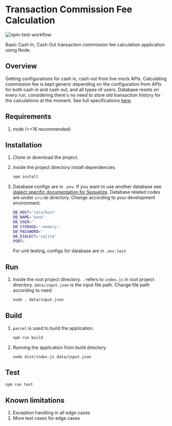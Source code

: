 ﻿# Transaction Commission Fee Calculation

![npm-test-workflow](https://github.com/ashik112/transaction-commission-calculation/actions/workflows/node-test-action.yml/badge.svg)

Basic Cash In, Cash Out transaction commission fee calculation application using Node.

## Overview

Getting configurations for cash in, cash out from live mock APIs. Calculating commission fee is kept generic depending on the configuration from APIs for both cash in and cash out, and all types of users. Database resets on every run, considering there's no need to store old transaction history for the calculations at the moment. See full specifications [here](https://gist.github.com/mariusbalcytis/9d8d2122fe005bd2c4e10720834bfe25). 

## Requirements

1. node (>=16 recommended)

## Installation

1. Clone or download the project.
2. Inside the project directory install dependencies

   ```bash
   npm install
   ```

3. Database configs are in `.env`. If you want to use another database see [dialect specific documentation for Sequelize](https://sequelize.org/docs/v6/other-topics/dialect-specific-things/). Database related codes are under `src/db` directory. Change according to your development environment.

    ```bash
    DB_HOST='localhost'
    DB_NAME='bank'
    DB_USER=''
    DB_STORAGE=':memory:'
    DB_PASSWORD=''
    DB_DIALECT='sqlite'
    PORT=
    ```

    For unit testing, configs for database are in `.env.test`

## Run

1. Inside the root project directory. `.` refers to `index.js` in root project directory. `data/input.json` is the input file path. Change file path according to need.

   ```bash
   node . data/input.json
   ```

## Build

1. `parcel` is used to build the application.

   ```bash
   npm run build
   ```

2. Running the application from build directory

   ```base
   node dist/index.js data/input.json
   ```

## Test

   ```bash
   npm run test
   ```

## Known limitations

1. Exception handling in all edge cases
2. More test cases for edge cases
